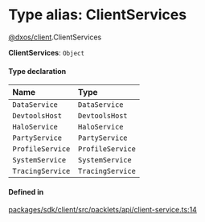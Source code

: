 # Type alias: ClientServices

[@dxos/client](../modules/dxos_client.md).ClientServices

 **ClientServices**: `Object`

#### Type declaration

| Name | Type |
| :------ | :------ |
| `DataService` | `DataService` |
| `DevtoolsHost` | `DevtoolsHost` |
| `HaloService` | `HaloService` |
| `PartyService` | `PartyService` |
| `ProfileService` | `ProfileService` |
| `SystemService` | `SystemService` |
| `TracingService` | `TracingService` |

#### Defined in

[packages/sdk/client/src/packlets/api/client-service.ts:14](https://github.com/dxos/dxos/blob/main/packages/sdk/client/src/packlets/api/client-service.ts#L14)
